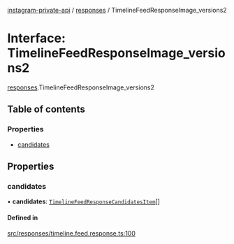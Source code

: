 [instagram-private-api](../../README.md) / [responses](../../modules/responses.md) / TimelineFeedResponseImage_versions2

# Interface: TimelineFeedResponseImage\_versions2

[responses](../../modules/responses.md).TimelineFeedResponseImage_versions2

## Table of contents

### Properties

- [candidates](TimelineFeedResponseImage_versions2.md#candidates)

## Properties

### candidates

• **candidates**: [`TimelineFeedResponseCandidatesItem`](TimelineFeedResponseCandidatesItem.md)[]

#### Defined in

[src/responses/timeline.feed.response.ts:100](https://github.com/Nerixyz/instagram-private-api/blob/4971f34/src/responses/timeline.feed.response.ts#L100)
